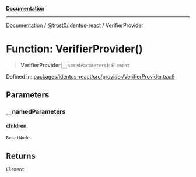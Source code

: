 [**Documentation**](../../../README.md)

***

[Documentation](../../../README.md) / [@trust0/identus-react](../README.md) / VerifierProvider

# Function: VerifierProvider()

> **VerifierProvider**(`__namedParameters`): `Element`

Defined in: [packages/identus-react/src/provider/VerifierProvider.tsx:9](https://github.com/trust0-project/identus/blob/c1cac9e36109f9f26d3017f9bb99381b85b534f1/packages/identus-react/src/provider/VerifierProvider.tsx#L9)

## Parameters

### \_\_namedParameters

#### children

`ReactNode`

## Returns

`Element`

